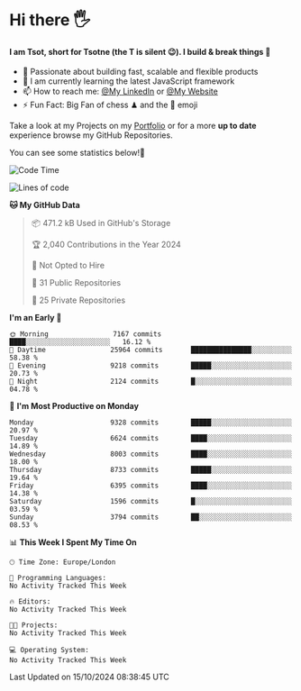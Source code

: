 # Hi there :raised_hand_with_fingers_splayed:
#### I am Tsot, short for Tsotne (the T is silent :wink:). I build & break things :space_invader:
- :telescope: Passionate about building fast, scalable and flexible products
- :seedling: I am currently learning the latest JavaScript framework 
- :mailbox: How to reach me: [@My LinkedIn](https://www.linkedin.com/in/tsotne-gvadzabia/) or [@My Website](https://tsotne.co.uk/contact)
- :zap: Fun Fact: Big Fan of chess ♟ and the 👾 emoji

Take a look at my Projects on my [Portfolio](https://tsotne.co.uk/) or for a more **up to date** experience browse my GitHub Repositories.

You can see some statistics below!:space_invader:
<!--START_SECTION:waka-->
![Code Time](http://img.shields.io/badge/Code%20Time-761%20hrs%202%20mins-blue)

![Lines of code](https://img.shields.io/badge/From%20Hello%20World%20I%27ve%20Written-15.6%20million%20lines%20of%20code-blue)

**🐱 My GitHub Data** 

> 📦 471.2 kB Used in GitHub's Storage 
 > 
> 🏆 2,040 Contributions in the Year 2024
 > 
> 🚫 Not Opted to Hire
 > 
> 📜 31 Public Repositories 
 > 
> 🔑 25 Private Repositories 
 > 
**I'm an Early 🐤** 

```text
🌞 Morning                7167 commits        ████░░░░░░░░░░░░░░░░░░░░░   16.12 % 
🌆 Daytime                25964 commits       ███████████████░░░░░░░░░░   58.38 % 
🌃 Evening                9218 commits        █████░░░░░░░░░░░░░░░░░░░░   20.73 % 
🌙 Night                  2124 commits        █░░░░░░░░░░░░░░░░░░░░░░░░   04.78 % 
```
📅 **I'm Most Productive on Monday** 

```text
Monday                   9328 commits        █████░░░░░░░░░░░░░░░░░░░░   20.97 % 
Tuesday                  6624 commits        ████░░░░░░░░░░░░░░░░░░░░░   14.89 % 
Wednesday                8003 commits        ████░░░░░░░░░░░░░░░░░░░░░   18.00 % 
Thursday                 8733 commits        █████░░░░░░░░░░░░░░░░░░░░   19.64 % 
Friday                   6395 commits        ████░░░░░░░░░░░░░░░░░░░░░   14.38 % 
Saturday                 1596 commits        █░░░░░░░░░░░░░░░░░░░░░░░░   03.59 % 
Sunday                   3794 commits        ██░░░░░░░░░░░░░░░░░░░░░░░   08.53 % 
```


📊 **This Week I Spent My Time On** 

```text
🕑︎ Time Zone: Europe/London

💬 Programming Languages: 
No Activity Tracked This Week

🔥 Editors: 
No Activity Tracked This Week

🐱‍💻 Projects: 
No Activity Tracked This Week

💻 Operating System: 
No Activity Tracked This Week
```


 Last Updated on 15/10/2024 08:38:45 UTC
<!--END_SECTION:waka-->
